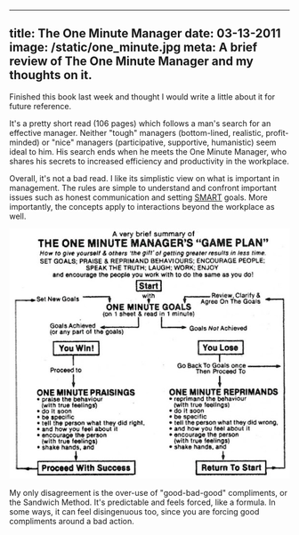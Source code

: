----
title: The One Minute Manager
date: 03-13-2011
image: /static/one_minute.jpg
meta: A brief review of The One Minute Manager and my thoughts on it.
----

Finished this book last week and thought I would write a little about it for future reference.

It's a pretty short read (106 pages) which follows a man's search for an effective manager. Neither "tough" managers (bottom-lined, realistic, profit-minded) or "nice" managers (participative, supportive, humanistic) seem ideal to him. His search ends when he meets the One Minute Manager, who shares his secrets to increased efficiency and productivity in the workplace.

Overall, it's not a bad read. I like its simplistic view on what is important in management. The rules are simple to understand and confront important issues such as honest communication and setting [SMART][1] goals. More importantly, the concepts apply to interactions beyond the workplace as well.

<img class="pure-img center" src="/static/one_minute.jpg" alt="one minute manager game plan" />

My only disagreement is the over-use of "good-bad-good" compliments, or the Sandwich Method. It's predictable and feels forced, like a formula. In some ways, it can feel disingenuous too, since you are forcing good compliments around a bad action.

[1]: http://en.wikipedia.org/wiki/SMART_criteria
